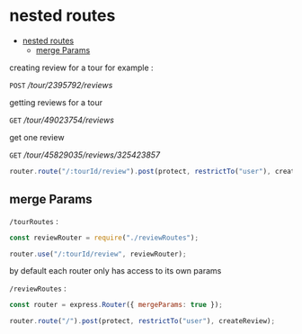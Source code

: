 # nested routes

- [nested routes](#nested-routes)
  - [merge Params](#merge-params)

creating review for a tour for example :

`POST` _/tour/2395792/reviews_

getting reviews for a tour

`GET` _/tour/49023754/reviews_

get one review

`GET` _/tour/45829035/reviews/325423857_

```js
router.route("/:tourId/review").post(protect, restrictTo("user"), createReview);
```

## merge Params

`/tourRoutes` :

```js
const reviewRouter = require("./reviewRoutes");

router.use("/:tourId/review", reviewRouter);
```

by default each router only has access to its own params

`/reviewRoutes` :

```js
const router = express.Router({ mergeParams: true });

router.route("/").post(protect, restrictTo("user"), createReview);
```
